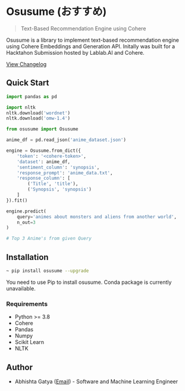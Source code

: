 # Osusume (おすすめ)

> Text-Based Recommendation Engine using Cohere

Osusume is a library to implement text-based recommendation engine using Cohere Embeddings and Generation API. 
Initally was built for a Hacktahon Submission hosted by Lablab.AI and Cohere.

[View Changelog](github.com/abhishtagatya/osusume/blob/master/CHANGELOG.md)

## Quick Start

```python
import pandas as pd

import nltk
nltk.download('wordnet')
nltk.download('omw-1.4')

from osusume import Osusume

anime_df = pd.read_json('anime_dataset.json')

engine = Osusume.from_dict({
    'token': '<cohere-token>',
    'dataset': anime_df,
    'sentiment_column': 'synopsis',
    'response_prompt': 'anime_data.txt',
    'response_column': [
        ('Title', 'title'),
        ('Synopsis', 'synopsis')
    ]
}).fit()

engine.predict(
    query='animes about monsters and aliens from another world', 
    n_out=3
)

# Top 3 Anime's from given Query

```

## Installation

```bash
~ pip install osusume --upgrade
```
You need to use Pip to install osusume. Conda package is currently unavailable.

### Requirements
* Python >= 3.8
* Cohere
* Pandas
* Numpy
* Scikit Learn
* NLTK

## Author
* Abhishta Gatya ([Email](mailto:abhishtagatya@yahoo.com)) - Software and Machine Learning Engineer